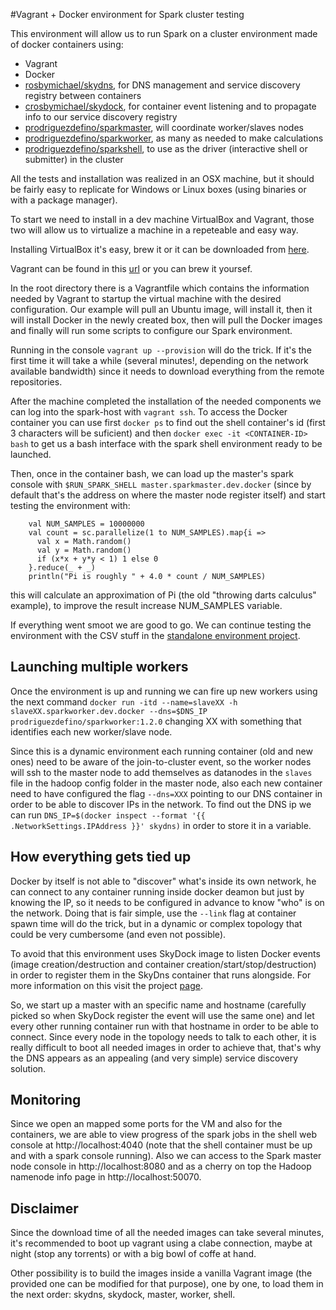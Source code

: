 #Vagrant + Docker environment for Spark cluster testing

This environment will allow us to run Spark on a cluster environment made of docker containers using:
 - Vagrant
 - Docker
 - [rosbymichael/skydns](https://github.com/crosbymichael/skydns), for DNS management and service discovery registry between containers
 - [crosbymichael/skydock](https://github.com/crosbymichael/skydock), for container event listening and to propagate info to our service discovery registry
 - [prodriguezdefino/sparkmaster](https://github.com/prodriguezdefino/docker-spark-master), will coordinate worker/slaves nodes
 - [prodriguezdefino/sparkworker](https://github.com/prodriguezdefino/docker-spark-worker), as many as needed to make calculations
 - [prodriguezdefino/sparkshell](https://github.com/prodriguezdefino/docker-spark-shell), to use as the driver (interactive shell or submitter) in the cluster

All the tests and installation was realized in an OSX machine, but it should be fairly easy to replicate for Windows or Linux boxes (using binaries or with a package manager). 

To start we need to install in a dev machine VirtualBox and Vagrant, those two will allow us to virtualize a machine in a repeteable and easy way.

Installing VirtualBox it's easy, brew it or it can be downloaded from [here](https://www.virtualbox.org/wiki/Downloads).

Vagrant can be found in this [url](https://www.vagrantup.com/downloads.html) or you can brew it yoursef. 

In the root directory there is a Vagrantfile which contains the information needed by Vagrant to startup the virtual machine with the desired configuration. Our example will pull an Ubuntu image, will install it, then it will install Docker in the newly created box, then will pull the Docker images and finally will run some scripts to configure our Spark environment.

Running in the console ```vagrant up --provision``` will do the trick. If it's the first time it will take a while (several minutes!, depending on the network available bandwidth) since it needs to download everything from the remote repositories.

After the machine completed the installation of the needed components we can log into the spark-host with ```vagrant ssh```. To access the Docker container you can use first ```docker ps``` to find out the shell container's id (first 3 characters will be suficient) and then ```docker exec -it <CONTAINER-ID> bash``` to get us a bash interface with the spark shell environment ready to be launched.

Then, once in the container bash, we can load up the master's spark console with ```$RUN_SPARK_SHELL master.sparkmaster.dev.docker``` (since by default that's the address on where the master node register itself) and start testing the environment with:
```
	val NUM_SAMPLES = 10000000
	val count = sc.parallelize(1 to NUM_SAMPLES).map{i =>
	  val x = Math.random()
	  val y = Math.random()
	  if (x*x + y*y < 1) 1 else 0
	}.reduce(_ + _)
	println("Pi is roughly " + 4.0 * count / NUM_SAMPLES)
```
this will calculate an approximation of Pi (the old "throwing darts calculus" example), to improve the result increase NUM_SAMPLES variable.

If everything went smoot we are good to go. We can continue testing the environment with the CSV stuff in the [standalone environment project](https://github.com/prodriguezdefino/vagrant-env-spark-standalone).

## Launching multiple workers

Once the environment is up and running we can fire up new workers using the next command ```docker run -itd --name=slaveXX -h slaveXX.sparkworker.dev.docker --dns=$DNS_IP prodriguezdefino/sparkworker:1.2.0``` changing XX with something that identifies each new worker/slave node. 

Since this is a dynamic environment each running container (old and new ones) need to be aware of the join-to-cluster event, so the worker nodes will ssh to the master node to add themselves as datanodes in the ```slaves``` file in the hadoop config folder in the master node, also each new container need to have configured the flag ```--dns=XXX``` pointing to our DNS container in order to be able to discover IPs in the network. To find out the DNS ip we can run ```DNS_IP=$(docker inspect --format '{{ .NetworkSettings.IPAddress }}' skydns)``` in order to store it in a variable. 

## How everything gets tied up

Docker by itself is not able to "discover" what's inside its own network, he can connect to any container running inside docker deamon but just by knowing the IP, so it needs to be configured in advance to know "who" is on the network. Doing that is fair simple, use the ```--link``` flag at container spawn time will do the trick, but in a dynamic or complex topology that could be very cumbersome (and even not possible).

To avoid that this environment uses SkyDock image to listen Docker events (image creation/destruction and container creation/start/stop/destruction) in order to register them in the SkyDns container that runs alongside. For more information on this visit the project [page](https://github.com/crosbymichael/skydock).

So, we start up a master with an specific name and hostname (carefully picked so when SkyDock register the event will use the same one) and let every other running container run with that hostname in order to be able to connect. Since every node in the topology needs to talk to each other, it is really difficult to boot all needed images in order to achieve that, that's why the DNS appears as an appealing (and very simple) service discovery solution. 

## Monitoring

Since we open an mapped some ports for the VM and also for the containers, we are able to view progress of the spark jobs in the shell web console at http://localhost:4040 (note that the shell container must be up and with a spark console running). Also we can access to the Spark master node console in http://localhost:8080 and as a cherry on top the Hadoop namenode info page in http://localhost:50070. 

## Disclaimer

Since the download time of all the needed images can take several minutes, it's recommended to boot up vagrant using a clabe connection, maybe at night (stop any torrents) or with a big bowl of coffe at hand. 

Other possibility is to build the images inside a vanilla Vagrant image (the provided one can be modified for that purpose), one by one, to load them in the next order: skydns, skydock, master, worker, shell. 